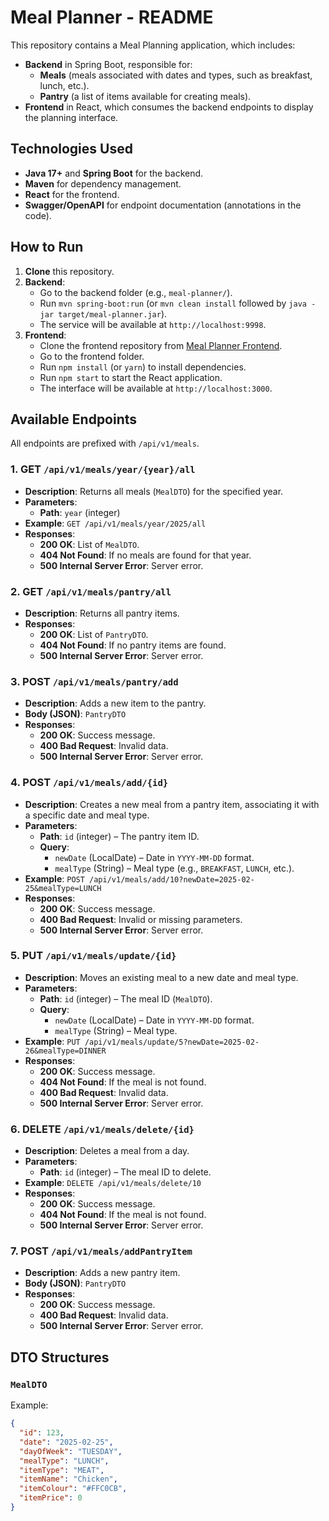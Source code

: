 # Meal Planner - README

This repository contains a Meal Planning application, which includes:

- **Backend** in Spring Boot, responsible for:
    - **Meals** (meals associated with dates and types, such as breakfast, lunch, etc.).
    - **Pantry** (a list of items available for creating meals).
- **Frontend** in React, which consumes the backend endpoints to display the planning interface.

## Technologies Used

- **Java 17+** and **Spring Boot** for the backend.
- **Maven** for dependency management.
- **React** for the frontend.
- **Swagger/OpenAPI** for endpoint documentation (annotations in the code).

## How to Run

1. **Clone** this repository.
2. **Backend**:
    - Go to the backend folder (e.g., `meal-planner/`).
    - Run `mvn spring-boot:run` (or `mvn clean install` followed by `java -jar target/meal-planner.jar`).
    - The service will be available at `http://localhost:9998`.
3. **Frontend**:
    - Clone the frontend repository from [Meal Planner Frontend](https://github.com/MrW1cked/Meal-Planner-Front.git).
    - Go to the frontend folder.
    - Run `npm install` (or `yarn`) to install dependencies.
    - Run `npm start` to start the React application.
    - The interface will be available at `http://localhost:3000`.

## Available Endpoints

All endpoints are prefixed with `/api/v1/meals`.

### 1. **GET** `/api/v1/meals/year/{year}/all`
- **Description**: Returns all meals (`MealDTO`) for the specified year.
- **Parameters**:
    - **Path**: `year` (integer)
- **Example**: `GET /api/v1/meals/year/2025/all`
- **Responses**:
    - **200 OK**: List of `MealDTO`.
    - **404 Not Found**: If no meals are found for that year.
    - **500 Internal Server Error**: Server error.

### 2. **GET** `/api/v1/meals/pantry/all`
- **Description**: Returns all pantry items.
- **Responses**:
    - **200 OK**: List of `PantryDTO`.
    - **404 Not Found**: If no pantry items are found.
    - **500 Internal Server Error**: Server error.

### 3. **POST** `/api/v1/meals/pantry/add`
- **Description**: Adds a new item to the pantry.
- **Body (JSON)**: `PantryDTO`
- **Responses**:
    - **200 OK**: Success message.
    - **400 Bad Request**: Invalid data.
    - **500 Internal Server Error**: Server error.

### 4. **POST** `/api/v1/meals/add/{id}`
- **Description**: Creates a new meal from a pantry item, associating it with a specific date and meal type.
- **Parameters**:
    - **Path**: `id` (integer) – The pantry item ID.
    - **Query**:
        - `newDate` (LocalDate) – Date in `YYYY-MM-DD` format.
        - `mealType` (String) – Meal type (e.g., `BREAKFAST`, `LUNCH`, etc.).
- **Example**: `POST /api/v1/meals/add/10?newDate=2025-02-25&mealType=LUNCH`
- **Responses**:
    - **200 OK**: Success message.
    - **400 Bad Request**: Invalid or missing parameters.
    - **500 Internal Server Error**: Server error.

### 5. **PUT** `/api/v1/meals/update/{id}`
- **Description**: Moves an existing meal to a new date and meal type.
- **Parameters**:
    - **Path**: `id` (integer) – The meal ID (`MealDTO`).
    - **Query**:
        - `newDate` (LocalDate) – Date in `YYYY-MM-DD` format.
        - `mealType` (String) – Meal type.
- **Example**: `PUT /api/v1/meals/update/5?newDate=2025-02-26&mealType=DINNER`
- **Responses**:
    - **200 OK**: Success message.
    - **404 Not Found**: If the meal is not found.
    - **400 Bad Request**: Invalid data.
    - **500 Internal Server Error**: Server error.

### 6. **DELETE** `/api/v1/meals/delete/{id}`
- **Description**: Deletes a meal from a day.
- **Parameters**:
    - **Path**: `id` (integer) – The meal ID to delete.
- **Example**: `DELETE /api/v1/meals/delete/10`
- **Responses**:
    - **200 OK**: Success message.
    - **404 Not Found**: If the meal is not found.
    - **500 Internal Server Error**: Server error.

### 7. **POST** `/api/v1/meals/addPantryItem`
- **Description**: Adds a new pantry item.
- **Body (JSON)**: `PantryDTO`
- **Responses**:
    - **200 OK**: Success message.
    - **400 Bad Request**: Invalid data.
    - **500 Internal Server Error**: Server error.

## DTO Structures

### `MealDTO`
Example:
```json
{
  "id": 123,
  "date": "2025-02-25",
  "dayOfWeek": "TUESDAY",
  "mealType": "LUNCH",
  "itemType": "MEAT",
  "itemName": "Chicken",
  "itemColour": "#FFC0CB",
  "itemPrice": 0
}